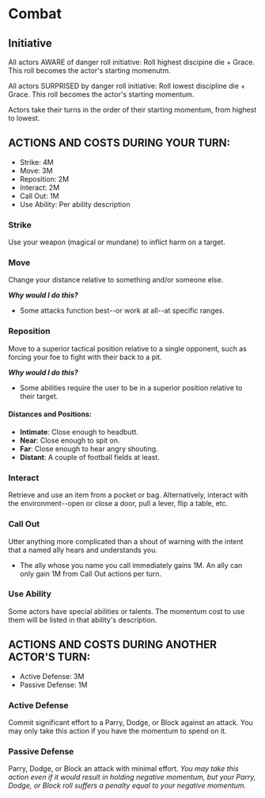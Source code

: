 # Combat

## Initiative

All actors AWARE of danger roll initiative: Roll highest discipine die + Grace. This roll becomes the actor's starting momenutm.

All actors SURPRISED by danger roll initiative: Roll lowest discipline die + Grace. This roll becomes the actor's starting momentum.

Actors take their turns in the order of their starting momentum, from highest to lowest.

## ACTIONS AND COSTS DURING YOUR TURN: 
- Strike: 4M
- Move: 3M
- Reposition: 2M
- Interact: 2M
- Call Out: 1M
- Use Ability: Per ability description

### Strike
Use your weapon (magical or mundane) to inflict harm on a target.

### Move
Change your distance relative to something and/or someone else.

***Why would I do this?***
- Some attacks function best--or work at all--at specific ranges.

### Reposition
Move to a superior tactical position relative to a single opponent, such as forcing your foe to fight with their back to a pit.

***Why would I do this?***
- Some abilities require the user to be in a superior position relative to their target.

#### Distances and Positions:
- **Intimate**: Close enough to headbutt.
- **Near**: Close enough to spit on.
- **Far**: Close enough to hear angry shouting.
- **Distant**: A couple of football fields at least.

### Interact
Retrieve and use an item from a pocket or bag. Alternatively, interact with the environment--open or close a door, pull a lever, flip a table, etc.

### Call Out
Utter anything more complicated than a shout of warning with the intent that a named ally hears and understands you.
- The ally whose you name you call immediately gains 1M. An ally can only gain 1M from Call Out actions per turn.

### Use Ability
Some actors have special abilities or talents. The momentum cost to use them will be listed in that ability's description.

## ACTIONS AND COSTS DURING ANOTHER ACTOR'S TURN: 
- Active Defense: 3M
- Passive Defense: 1M

### Active Defense
Commit significant effort to a Parry, Dodge, or Block against an attack. You may only take this action if you have the momentum to spend on it.

### Passive Defense
Parry, Dodge, or Block an attack with minimal effort. *You may take this action even if it would result in holding negative momentum, but your Parry, Dodge, or Block roll suffers a penalty equal to your negative momentum.*